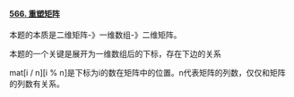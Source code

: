#### [566. 重塑矩阵](https://leetcode.cn/problems/reshape-the-matrix/)

本题的本质是二维矩阵-》一维数组-》二维矩阵。

本题的一个关键是展开为一维数组后的下标，存在下边的关系

mat[i / n][i % n]是下标为i的数在矩阵中的位置。n代表矩阵的列数，仅仅和矩阵的列数有关系。